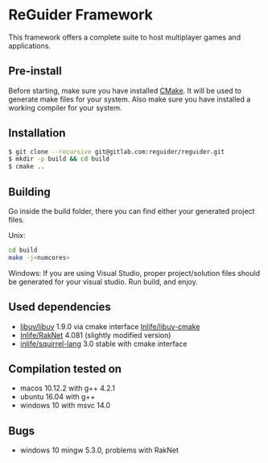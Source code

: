 # ReGuider Framework

This framework offers a complete suite to host multiplayer games and applications.

## Pre-install
Before starting, make sure you have installed [CMake](https://cmake.org/). It will be used to generate make files for your system.
Also make sure you have installed a working compiler for your system.

## Installation

```sh
$ git clone --recursive git@gitlab.com:reguider/reguider.git
$ mkdir -p build && cd build
$ cmake ..
```

## Building

Go inside the build folder, there you can find either your generated project files.

Unix:

```sh
cd build
make -j<numcores>
```

Windows:
If you are using Visual Studio, proper project/solution files should be generated for your visual studio.
Run build, and enjoy.

## Used dependencies
* [libuv/libuv](https://github.com/libuv/libuv) 1.9.0 via cmake interface [Inlife/libuv-cmake](https://github.com/Inlife/libuv-cmake)
* [Inlife/RakNet](https://github.com/Inlife/RakNet) 4.081 (slightly modified version)
* [inlife/squirrel-lang](https://github.com/inlife/squirrel-lang) 3.0 stable with cmake interface

## Compilation tested on
* macos 10.12.2 with g++ 4.2.1
* ubuntu 16.04 with g++
* windows 10 with msvc 14.0

## Bugs
* windows 10 mingw 5.3.0, problems with RakNet
